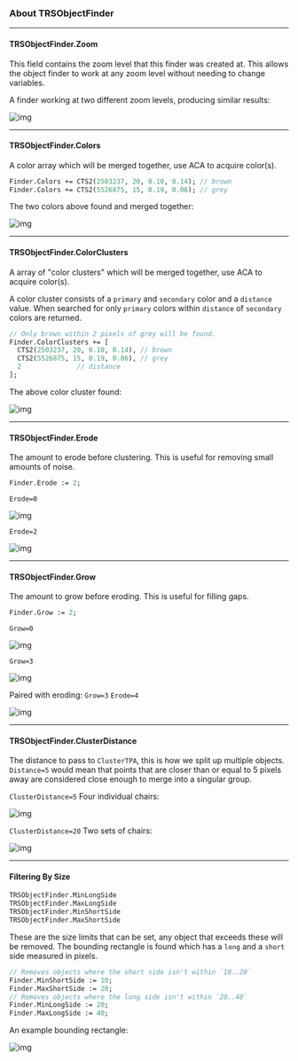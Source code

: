 ### About TRSObjectFinder

---
#### TRSObjectFinder.Zoom

This field contains the zoom level that this finder was created at. 
This allows the object finder to work at any zoom level without needing to change variables.

A finder working at two different zoom levels, producing similar results:

![img](images/zoom.png)

---

#### TRSObjectFinder.Colors

A color array which will be merged together, use ACA to acquire color(s).

```pascal
Finder.Colors += CTS2(2503237, 20, 0.10, 0.14); // brown
Finder.Colors += CTS2(5526875, 15, 0.19, 0.06); // grey
```

The two colors above found and merged together:

![img](images/color_array.png)

---

#### TRSObjectFinder.ColorClusters

A array of "color clusters" which will be merged together, use ACA to acquire color(s).

A color cluster consists of a `primary` and `secondary` color and a `distance` value.
When searched for only `primary` colors within `distance` of `secondary` colors are returned.

```pascal
// Only brown within 2 pixels of grey will be found.
Finder.ColorClusters += [
  CTS2(2503237, 20, 0.10, 0.14), // brown
  CTS2(5526875, 15, 0.19, 0.06), // grey
  2				 // distance			
];                        
```

The above color cluster found:

![img](images/color_cluster.png)

---

#### TRSObjectFinder.Erode

The amount to erode before clustering. This is useful for removing small amounts of noise.

```pascal
Finder.Erode := 2;
```

`Erode=0`

![img](images/no_erode.png)

`Erode=2`

![img](images/erode.png)

---

#### TRSObjectFinder.Grow

The amount to grow before eroding. This is useful for filling gaps.

```pascal
Finder.Grow := 2;
```

`Grow=0`

![img](images/grow_before.png)

`Grow=3`

![img](images/grow_after.png)

Paired with eroding:
`Grow=3`
`Erode=4`

![img](images/grow_erode.png)

---

#### TRSObjectFinder.ClusterDistance

The distance to pass to `ClusterTPA`, this is how we split up multiple objects. `Distance=5` would mean that points that are closer than or equal to 5 pixels away are considered close enough to merge into a singular group.

`ClusterDistance=5` Four individual chairs:

![img](images/cluster_five.png)

`ClusterDistance=20` Two sets of chairs:

![img](images/cluster_twenty.png)

---

#### Filtering By Size 

```pascal
TRSObjectFinder.MinLongSide 
TRSObjectFinder.MaxLongSide 
TRSObjectFinder.MinShortSide 
TRSObjectFinder.MaxShortSide
```

These are the size limits that can be set, any object that exceeds these will be removed. The bounding rectangle is found which has a `long` and a `short` side measured in pixels.

```pascal
// Removes objects where the short side isn't within `10..20`
Finder.MinShortSide := 10;
Finder.MaxShortSide := 20;
// Removes objects where the long side isn't within `20..40`
Finder.MinLongSide := 20;
Finder.MaxLongSide := 40; 
```

An example bounding rectangle: 

![img](images/bounding_rect.png)